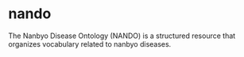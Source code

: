 # nando
The Nanbyo Disease Ontology (NANDO) is a structured resource that organizes vocabulary related to nanbyo diseases.
